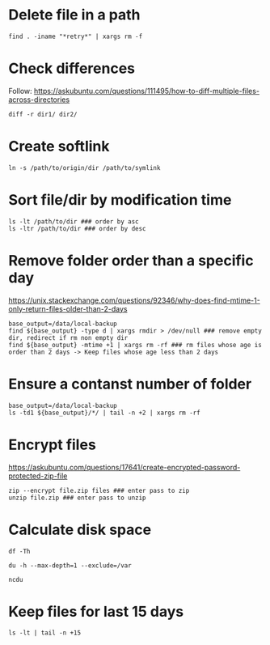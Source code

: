 # Delete file in a path
```
find . -iname "*retry*" | xargs rm -f
```

# Check differences
Follow: https://askubuntu.com/questions/111495/how-to-diff-multiple-files-across-directories
```
diff -r dir1/ dir2/
```

# Create softlink
```
ln -s /path/to/origin/dir /path/to/symlink
```

# Sort file/dir by modification time
```
ls -lt /path/to/dir ### order by asc
ls -ltr /path/to/dir ### order by desc
```

# Remove folder order than a specific day
https://unix.stackexchange.com/questions/92346/why-does-find-mtime-1-only-return-files-older-than-2-days
```
base_output=/data/local-backup
find ${base_output} -type d | xargs rmdir > /dev/null ### remove empty dir, redirect if rm non empty dir
find ${base_output} -mtime +1 | xargs rm -rf ### rm files whose age is order than 2 days -> Keep files whose age less than 2 days
```

# Ensure a contanst number of folder
```
base_output=/data/local-backup
ls -td1 ${base_output}/*/ | tail -n +2 | xargs rm -rf
```

# Encrypt files
https://askubuntu.com/questions/17641/create-encrypted-password-protected-zip-file
```
zip --encrypt file.zip files ### enter pass to zip
unzip file.zip ### enter pass to unzip
```

# Calculate disk space
```
df -Th
```

```
du -h --max-depth=1 --exclude=/var
```

```
ncdu
```

# Keep files for last 15 days
```
ls -lt | tail -n +15
```
